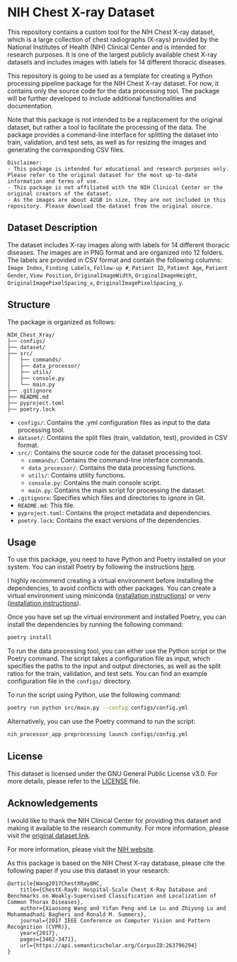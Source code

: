 # NIH Chest X-ray Dataset

This repository contains a custom tool for the NIH Chest X-ray dataset, which is a large collection of chest radiographs (X-rays) provided by the National Institutes of Health (NIH) Clinical Center and is intended for research purposes. It is one of the largest publicly available chest X-ray datasets and includes images with labels for 14 different thoracic diseases.

This repository is going to be used as a template for creating a Python processing pipeline package for the NIH Chest X-ray dataset. For now, it contains only the source code for the data processing tool. The package will be further developed to include additional functionalities and documentation.

Note that this package is not intended to be a replacement for the original dataset, but rather a tool to facilitate the processing of the data. The package provides a command-line interface for splitting the dataset into train, validation, and test sets, as well as for resizing the images and generating the corresponding CSV files.

```plaintext
Disclaimer:
- This package is intended for educational and research purposes only. Please refer to the original dataset for the most up-to-date information and terms of use.
- This package is not affiliated with the NIH Clinical Center or the original creators of the dataset.
- As the images are about 42GB in size, they are not included in this repository. Please download the dataset from the original source.
```

## Dataset Description

The dataset includes X-ray images along with labels for 14 different thoracic diseases. The images are in PNG format and are organized into 12 folders. The labels are provided in CSV format and contain the following columns: `Image Index`, `Finding Labels`, `Follow-up #`, `Patient ID`, `Patient Age`, `Patient Gender`, `View Position`, `OriginalImageWidth`, `OriginalImageHeight`, `OriginalImagePixelSpacing_x`, `OriginalImagePixelSpacing_y`.

## Structure

The package is organized as follows:

```
NIH_Chest_Xray/
├── configs/
├── dataset/
├── src/
│   ├── commands/
│   ├── data_processor/
│   ├── utils/
│   ├── console.py
│   └── main.py
├── .gitignore
├── README.md
├── pyproject.toml
├── poetry.lock
```
- `configs/`: Contains the .yml configuration files as input to the data processing tool.
- `dataset/`: Contains the split files (train, validation, test), provided in CSV format.
- `src/`: Contains the source code for the dataset processing tool.
    - `commands/`: Contains the command-line interface commands.
    - `data_processor/`: Contains the data processing functions.
    - `utils/`: Contains utility functions.
    - `console.py`: Contains the main console script.
    - `main.py`: Contains the main script for processing the dataset.
- `.gitignore`: Specifies which files and directories to ignore in Git.
- `README.md`: This file.
- `pyproject.toml`: Contains the project metadata and dependencies.
- `poetry.lock`: Contains the exact versions of the dependencies.

## Usage

To use this package, you need to have Python and Poetry installed on your system. You can install Poetry by following the instructions [here](https://python-poetry.org/docs/).

I highly recommend creating a virtual environment before installing the dependencies, to avoid conflicts with other packages. You can create a virtual environment using miniconda ([installation instructions](https://docs.conda.io/en/latest/miniconda.html)) or venv ([installation instructions](https://docs.python.org/3/library/venv.html)).

Once you have set up the virtual environment and installed Poetry, you can install the dependencies by running the following command:

```bash
poetry install
```

To run the data processing tool, you can either use the Python script or the Poetry command. The script takes a configuration file as input, which specifies the paths to the input and output directories, as well as the split ratios for the train, validation, and test sets. You can find an example configuration file in the `configs/` directory.

To run the script using Python, use the following command:

```bash
poetry run python src/main.py --config configs/config.yml
```

Alternatively, you can use the Poetry command to run the script:

```bash
nih_processor_app preprocessing launch configs/config.yml
```

## License

This dataset is licensed under the GNU General Public License v3.0. For more details, please refer to the [LICENSE](https://www.gnu.org/licenses/gpl-3.0.en.html) file.

## Acknowledgements

I would like to thank the NIH Clinical Center for providing this dataset and making it available to the research community. For more information, please visit the [original dataset link](https://www.nih.gov/news-events/news-releases/nih-clinical-center-provides-one-largest-publicly-available-chest-x-ray-datasets-scientific-community).

For more information, please visit the [NIH website](https://www.nih.gov/).

As this package is based on the NIH Chest X-ray database, please cite the following paper if you use this dataset in your research:

```
@article{Wang2017ChestXRay8HC,
    title={ChestX-Ray8: Hospital-Scale Chest X-Ray Database and Benchmarks on Weakly-Supervised Classification and Localization of Common Thorax Diseases},
    author={Xiaosong Wang and Yifan Peng and Le Lu and Zhiyong Lu and Mohammadhadi Bagheri and Ronald M. Summers},
    journal={2017 IEEE Conference on Computer Vision and Pattern Recognition (CVPR)},
    year={2017},
    pages={3462-3471},
    url={https://api.semanticscholar.org/CorpusID:263796294}
}
```